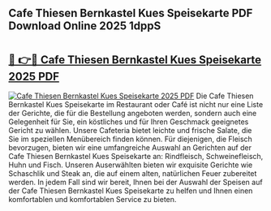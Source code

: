 ## Cafe Thiesen Bernkastel Kues Speisekarte PDF Download Online 2025 1dppS

# <h2><a href="http://gc8nimk.nevu.top/?p=Cafe+Thiesen+Bernkastel+Kues+Speisekarte">🔗 👉🔴 Cafe Thiesen Bernkastel Kues Speisekarte 2025 PDF</a></h2>

[![Cafe Thiesen Bernkastel Kues Speisekarte 2025 PDF](https://i.imgur.com/dBaPXMq.png)](http://gc8nimk.nevu.top/?p=Cafe+Thiesen+Bernkastel+Kues+Speisekarte)
Die Cafe Thiesen Bernkastel Kues Speisekarte im Restaurant oder Café ist nicht nur eine Liste der Gerichte, die für die Bestellung angeboten werden, sondern auch eine Gelegenheit für Sie, ein köstliches und für Ihren Geschmack geeignetes Gericht zu wählen. Unsere Cafeteria bietet leichte und frische Salate, die Sie im speziellen Menübereich finden können. Für diejenigen, die Fleisch bevorzugen, bieten wir eine umfangreiche Auswahl an Gerichten auf der Cafe Thiesen Bernkastel Kues Speisekarte an: Rindfleisch, Schweinefleisch, Huhn und Fisch. Unseren Auserwählten bieten wir exquisite Gerichte wie Schaschlik und Steak an, die auf einem alten, natürlichen Feuer zubereitet werden. In jedem Fall sind wir bereit, Ihnen bei der Auswahl der Speisen auf der Cafe Thiesen Bernkastel Kues Speisekarte zu helfen und Ihnen einen komfortablen und komfortablen Service zu bieten.
